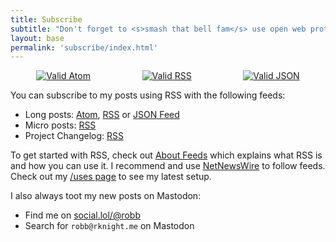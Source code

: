 ```yaml
---
title: Subscribe
subtitle: "Don't forget to <s>smash that bell fam</s> use open web protocols to get the latest updates"
layout: base
permalink: 'subscribe/index.html'
---
```


<div style="display: flex; align-items: center; justify-content: space-around;">
    <a href="/subscribe/posts/atom.xml"><img src="/assets/img/valid-atom.png" alt="Valid Atom"></a>
    <a href="/subscribe/posts/rss.xml"><img src="/assets/img/valid-rss.png" alt="Valid RSS"></a>
    <a href="/subscribe/posts/feed.json"><img src="/assets/img/valid-json.png" alt="Valid JSON"></a>
</div>

You can subscribe to my posts using RSS with the following feeds:

- Long posts: [Atom](/subscribe/posts/atom.xml), [RSS](/subscribe/posts/rss.xml) or [JSON Feed](/subscribe/posts/feed.json)
- Micro posts: [RSS](https://social.lol/@robb.rss)
- Project Changelog: [RSS](/changelog.xml)

To get started with RSS, check out [About Feeds](https://aboutfeeds.com) which explains what RSS is and how you can use it. I recommend and use [NetNewsWire](https://netnewswire.com/) to follow feeds. Check out my [/uses page](/uses) to see my latest setup.

I also always toot my new posts on Mastodon:

- Find me on [social.lol/@robb](https://social.lol/@robb)
- Search for `robb@rknight.me` on Mastodon

